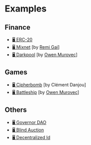 # Examples

## Finance

- [🖥️ ERC-20](https://github.com/zama-ai/fhevm/blob/main/examples/EncryptedERC20.sol)
- [🖥️ Mixnet](https://github.com/anonymousGifter/mixnet-core) \[by [Remi Gai](https://github.com/remi-gai)]
- [🖥️ Darkpool](https://github.com/omurovec/fhe-darkpools) \[by [Owen Murovec](https://github.com/omurovec)]

## Games

- [🖥️ Cipherbomb](https://github.com/immortal-tofu/cipherbomb) \[by Clément Danjou]
- [🖥️ Battleship](https://github.com/battleship-fhevm/battleship-hardhat) \[by [Owen Murovec](https://github.com/omurovec)]

## Others

- [🖥️ Governor DAO](https://github.com/zama-ai/fhevm/tree/main/examples/Governor)
- [🖥️ Blind Auction](https://github.com/zama-ai/fhevm/blob/main/examples/BlindAuction.sol)
- [🖥️ Decentralized Id](https://github.com/zama-ai/fhevm/tree/main/examples/Identity)
